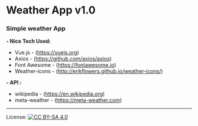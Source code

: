 # Weather App v1.0
<h3> Simple weather App </h3>
<strong>- Nice Tech Used:</strong>

- Vue.js        - (https://vuejs.org)
- Axios         - (https://github.com/axios/axios)
- Font Awesome  - (https://fontawesome.io)
- Weather-icons - (http://erikflowers.github.io/weather-icons/)

<strong>- API :</strong>

- wikipedia     - (https://en.wikipedia.org)
- meta-weather  - (https://meta-weather.com)

***
License: [![CC BY-SA 4.0](https://img.shields.io/badge/License-CC%20BY--SA%204.0-lightgrey.svg "CC")](https://creativecommons.org/licenses/by-sa/4.0/)
